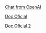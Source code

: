 

[Chat from OpenAI](https://chatgpt.com/share/8e6470c1-17e5-4bab-8ed6-8ad6c9cce910)

[Doc Oficial](https://firebase.google.com/docs/firestore/security/get-started?hl=pt#auth-required)

[Doc Oficial 2](https://firebase.google.com/docs/firestore/security/rules-structure?hl=pt)